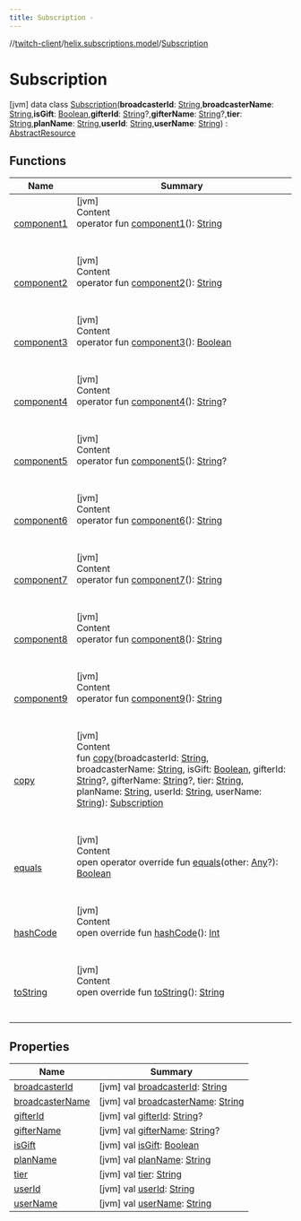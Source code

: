 ```yaml
---
title: Subscription -
---
```

//[twitch-client](../../index.md)/[helix.subscriptions.model](../index.md)/[Subscription](index.md)



# Subscription  
 [jvm] data class [Subscription](index.md)(**broadcasterId**: [String](https://kotlinlang.org/api/latest/jvm/stdlib/kotlin/-string/index.html),**broadcasterName**: [String](https://kotlinlang.org/api/latest/jvm/stdlib/kotlin/-string/index.html),**isGift**: [Boolean](https://kotlinlang.org/api/latest/jvm/stdlib/kotlin/-boolean/index.html),**gifterId**: [String](https://kotlinlang.org/api/latest/jvm/stdlib/kotlin/-string/index.html)?,**gifterName**: [String](https://kotlinlang.org/api/latest/jvm/stdlib/kotlin/-string/index.html)?,**tier**: [String](https://kotlinlang.org/api/latest/jvm/stdlib/kotlin/-string/index.html),**planName**: [String](https://kotlinlang.org/api/latest/jvm/stdlib/kotlin/-string/index.html),**userId**: [String](https://kotlinlang.org/api/latest/jvm/stdlib/kotlin/-string/index.html),**userName**: [String](https://kotlinlang.org/api/latest/jvm/stdlib/kotlin/-string/index.html)) : [AbstractResource](../../helix.http.model/-abstract-resource/index.md)   


## Functions  
  
|  Name|  Summary| 
|---|---|
| [component1](component1.md)| [jvm]  <br>Content  <br>operator fun [component1](component1.md)(): [String](https://kotlinlang.org/api/latest/jvm/stdlib/kotlin/-string/index.html)  <br><br><br>
| [component2](component2.md)| [jvm]  <br>Content  <br>operator fun [component2](component2.md)(): [String](https://kotlinlang.org/api/latest/jvm/stdlib/kotlin/-string/index.html)  <br><br><br>
| [component3](component3.md)| [jvm]  <br>Content  <br>operator fun [component3](component3.md)(): [Boolean](https://kotlinlang.org/api/latest/jvm/stdlib/kotlin/-boolean/index.html)  <br><br><br>
| [component4](component4.md)| [jvm]  <br>Content  <br>operator fun [component4](component4.md)(): [String](https://kotlinlang.org/api/latest/jvm/stdlib/kotlin/-string/index.html)?  <br><br><br>
| [component5](component5.md)| [jvm]  <br>Content  <br>operator fun [component5](component5.md)(): [String](https://kotlinlang.org/api/latest/jvm/stdlib/kotlin/-string/index.html)?  <br><br><br>
| [component6](component6.md)| [jvm]  <br>Content  <br>operator fun [component6](component6.md)(): [String](https://kotlinlang.org/api/latest/jvm/stdlib/kotlin/-string/index.html)  <br><br><br>
| [component7](component7.md)| [jvm]  <br>Content  <br>operator fun [component7](component7.md)(): [String](https://kotlinlang.org/api/latest/jvm/stdlib/kotlin/-string/index.html)  <br><br><br>
| [component8](component8.md)| [jvm]  <br>Content  <br>operator fun [component8](component8.md)(): [String](https://kotlinlang.org/api/latest/jvm/stdlib/kotlin/-string/index.html)  <br><br><br>
| [component9](component9.md)| [jvm]  <br>Content  <br>operator fun [component9](component9.md)(): [String](https://kotlinlang.org/api/latest/jvm/stdlib/kotlin/-string/index.html)  <br><br><br>
| [copy](copy.md)| [jvm]  <br>Content  <br>fun [copy](copy.md)(broadcasterId: [String](https://kotlinlang.org/api/latest/jvm/stdlib/kotlin/-string/index.html), broadcasterName: [String](https://kotlinlang.org/api/latest/jvm/stdlib/kotlin/-string/index.html), isGift: [Boolean](https://kotlinlang.org/api/latest/jvm/stdlib/kotlin/-boolean/index.html), gifterId: [String](https://kotlinlang.org/api/latest/jvm/stdlib/kotlin/-string/index.html)?, gifterName: [String](https://kotlinlang.org/api/latest/jvm/stdlib/kotlin/-string/index.html)?, tier: [String](https://kotlinlang.org/api/latest/jvm/stdlib/kotlin/-string/index.html), planName: [String](https://kotlinlang.org/api/latest/jvm/stdlib/kotlin/-string/index.html), userId: [String](https://kotlinlang.org/api/latest/jvm/stdlib/kotlin/-string/index.html), userName: [String](https://kotlinlang.org/api/latest/jvm/stdlib/kotlin/-string/index.html)): [Subscription](index.md)  <br><br><br>
| [equals](https://kotlinlang.org/api/latest/jvm/stdlib/kotlin/-any/equals.html)| [jvm]  <br>Content  <br>open operator override fun [equals](https://kotlinlang.org/api/latest/jvm/stdlib/kotlin/-any/equals.html)(other: [Any](https://kotlinlang.org/api/latest/jvm/stdlib/kotlin/-any/index.html)?): [Boolean](https://kotlinlang.org/api/latest/jvm/stdlib/kotlin/-boolean/index.html)  <br><br><br>
| [hashCode](https://kotlinlang.org/api/latest/jvm/stdlib/kotlin/-any/hash-code.html)| [jvm]  <br>Content  <br>open override fun [hashCode](https://kotlinlang.org/api/latest/jvm/stdlib/kotlin/-any/hash-code.html)(): [Int](https://kotlinlang.org/api/latest/jvm/stdlib/kotlin/-int/index.html)  <br><br><br>
| [toString](https://kotlinlang.org/api/latest/jvm/stdlib/kotlin/-any/to-string.html)| [jvm]  <br>Content  <br>open override fun [toString](https://kotlinlang.org/api/latest/jvm/stdlib/kotlin/-any/to-string.html)(): [String](https://kotlinlang.org/api/latest/jvm/stdlib/kotlin/-string/index.html)  <br><br><br>


## Properties  
  
|  Name|  Summary| 
|---|---|
| [broadcasterId](index.md#helix.subscriptions.model/Subscription/broadcasterId/#/PointingToDeclaration/)|  [jvm] val [broadcasterId](index.md#helix.subscriptions.model/Subscription/broadcasterId/#/PointingToDeclaration/): [String](https://kotlinlang.org/api/latest/jvm/stdlib/kotlin/-string/index.html)   <br>
| [broadcasterName](index.md#helix.subscriptions.model/Subscription/broadcasterName/#/PointingToDeclaration/)|  [jvm] val [broadcasterName](index.md#helix.subscriptions.model/Subscription/broadcasterName/#/PointingToDeclaration/): [String](https://kotlinlang.org/api/latest/jvm/stdlib/kotlin/-string/index.html)   <br>
| [gifterId](index.md#helix.subscriptions.model/Subscription/gifterId/#/PointingToDeclaration/)|  [jvm] val [gifterId](index.md#helix.subscriptions.model/Subscription/gifterId/#/PointingToDeclaration/): [String](https://kotlinlang.org/api/latest/jvm/stdlib/kotlin/-string/index.html)?   <br>
| [gifterName](index.md#helix.subscriptions.model/Subscription/gifterName/#/PointingToDeclaration/)|  [jvm] val [gifterName](index.md#helix.subscriptions.model/Subscription/gifterName/#/PointingToDeclaration/): [String](https://kotlinlang.org/api/latest/jvm/stdlib/kotlin/-string/index.html)?   <br>
| [isGift](index.md#helix.subscriptions.model/Subscription/isGift/#/PointingToDeclaration/)|  [jvm] val [isGift](index.md#helix.subscriptions.model/Subscription/isGift/#/PointingToDeclaration/): [Boolean](https://kotlinlang.org/api/latest/jvm/stdlib/kotlin/-boolean/index.html)   <br>
| [planName](index.md#helix.subscriptions.model/Subscription/planName/#/PointingToDeclaration/)|  [jvm] val [planName](index.md#helix.subscriptions.model/Subscription/planName/#/PointingToDeclaration/): [String](https://kotlinlang.org/api/latest/jvm/stdlib/kotlin/-string/index.html)   <br>
| [tier](index.md#helix.subscriptions.model/Subscription/tier/#/PointingToDeclaration/)|  [jvm] val [tier](index.md#helix.subscriptions.model/Subscription/tier/#/PointingToDeclaration/): [String](https://kotlinlang.org/api/latest/jvm/stdlib/kotlin/-string/index.html)   <br>
| [userId](index.md#helix.subscriptions.model/Subscription/userId/#/PointingToDeclaration/)|  [jvm] val [userId](index.md#helix.subscriptions.model/Subscription/userId/#/PointingToDeclaration/): [String](https://kotlinlang.org/api/latest/jvm/stdlib/kotlin/-string/index.html)   <br>
| [userName](index.md#helix.subscriptions.model/Subscription/userName/#/PointingToDeclaration/)|  [jvm] val [userName](index.md#helix.subscriptions.model/Subscription/userName/#/PointingToDeclaration/): [String](https://kotlinlang.org/api/latest/jvm/stdlib/kotlin/-string/index.html)   <br>

